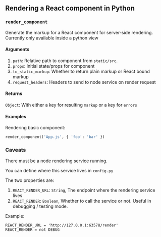 ## Rendering a React component in Python

### `render_component`

Generate the markup for a React component for server-side rendering. Currently only available inside a python view

#### Arguments

1. `path`: Relative path to component from `static/src`.
2. `props`: Initial state/props for component
3. `to_static_markup`: Whether to return plain markup or React bound markup
4. `request_headers`: Headers to send to node service on render request

#### Returns

`Object`: With either a key for resulting `markup` or a key for `errors`

#### Examples

Rendering basic component:
```python
render_component('App.js', { 'foo': 'bar' })
```

### Caveats

There must be a node rendering service running.

You can define where this service lives in `config.py`

The two properties are:

1. `REACT_RENDER_URL`: `String`, The endpoint where the rendering service lives
2. `REACT_RENDER`: `Boolean`, Whether to call the service or not. Useful in debugging / testing mode.


Example:
```
REACT_RENDER_URL = 'http://127.0.0.1:63578/render'
REACT_RENDER = not DEBUG
```
